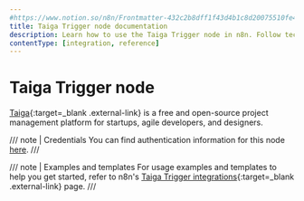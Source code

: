 ```yaml
---
#https://www.notion.so/n8n/Frontmatter-432c2b8dff1f43d4b1c8d20075510fe4
title: Taiga Trigger node documentation
description: Learn how to use the Taiga Trigger node in n8n. Follow technical documentation to integrate Taiga Trigger node into your workflows.
contentType: [integration, reference]
---
```


# Taiga Trigger node

[Taiga](https://www.taiga.io/){:target=_blank .external-link} is a free and open-source project management platform for startups, agile developers, and designers.

/// note | Credentials
You can find authentication information for this node [here](/integrations/builtin/credentials/taiga/).
///

///  note  | Examples and templates
For usage examples and templates to help you get started, refer to n8n's [Taiga Trigger integrations](https://n8n.io/integrations/taiga-trigger/){:target=_blank .external-link} page.
///
